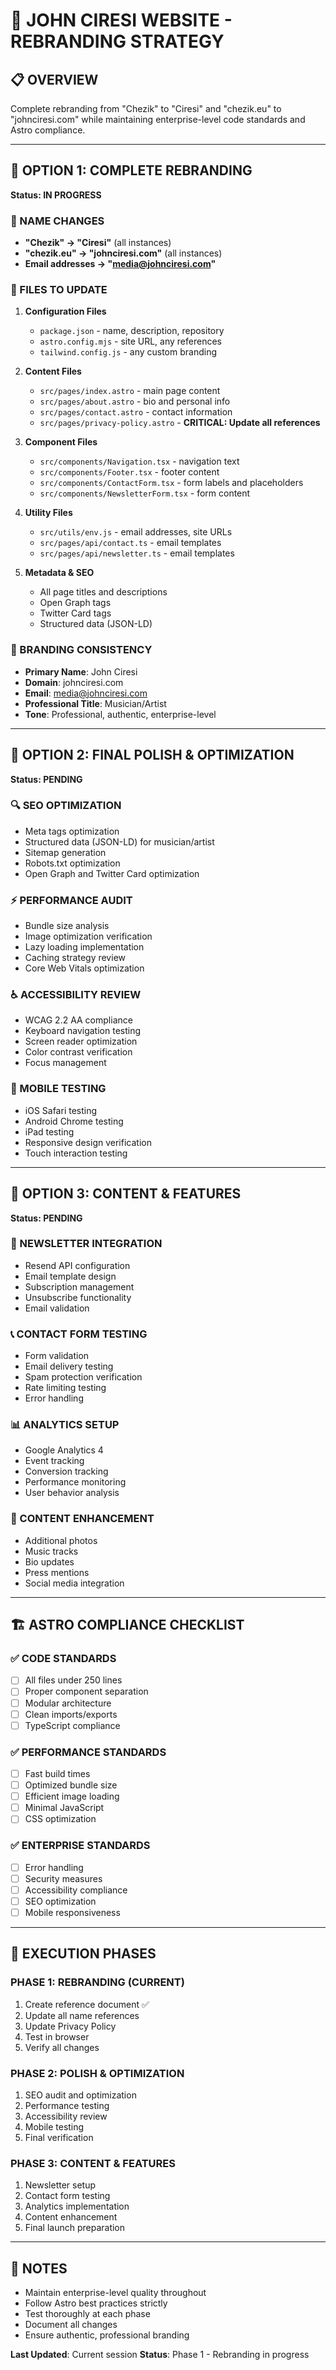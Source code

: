 # 🎸 JOHN CIRESI WEBSITE - REBRANDING STRATEGY

## 📋 OVERVIEW

Complete rebranding from "Chezik" to "Ciresi" and "chezik.eu" to "johnciresi.com" while maintaining enterprise-level code standards and Astro compliance.

---

## 🎯 OPTION 1: COMPLETE REBRANDING

**Status: IN PROGRESS**

### 🔄 NAME CHANGES

- **"Chezik" → "Ciresi"** (all instances)
- **"chezik.eu" → "johnciresi.com"** (all instances)
- **Email addresses → "media@johnciresi.com"**

### 📁 FILES TO UPDATE

1. **Configuration Files**
   - `package.json` - name, description, repository
   - `astro.config.mjs` - site URL, any references
   - `tailwind.config.js` - any custom branding

2. **Content Files**
   - `src/pages/index.astro` - main page content
   - `src/pages/about.astro` - bio and personal info
   - `src/pages/contact.astro` - contact information
   - `src/pages/privacy-policy.astro` - **CRITICAL: Update all references**

3. **Component Files**
   - `src/components/Navigation.tsx` - navigation text
   - `src/components/Footer.tsx` - footer content
   - `src/components/ContactForm.tsx` - form labels and placeholders
   - `src/components/NewsletterForm.tsx` - form content

4. **Utility Files**
   - `src/utils/env.js` - email addresses, site URLs
   - `src/pages/api/contact.ts` - email templates
   - `src/pages/api/newsletter.ts` - email templates

5. **Metadata & SEO**
   - All page titles and descriptions
   - Open Graph tags
   - Twitter Card tags
   - Structured data (JSON-LD)

### 🎨 BRANDING CONSISTENCY

- **Primary Name**: John Ciresi
- **Domain**: johnciresi.com
- **Email**: media@johnciresi.com
- **Professional Title**: Musician/Artist
- **Tone**: Professional, authentic, enterprise-level

---

## 🎯 OPTION 2: FINAL POLISH & OPTIMIZATION

**Status: PENDING**

### 🔍 SEO OPTIMIZATION

- Meta tags optimization
- Structured data (JSON-LD) for musician/artist
- Sitemap generation
- Robots.txt optimization
- Open Graph and Twitter Card optimization

### ⚡ PERFORMANCE AUDIT

- Bundle size analysis
- Image optimization verification
- Lazy loading implementation
- Caching strategy review
- Core Web Vitals optimization

### ♿ ACCESSIBILITY REVIEW

- WCAG 2.2 AA compliance
- Keyboard navigation testing
- Screen reader optimization
- Color contrast verification
- Focus management

### 📱 MOBILE TESTING

- iOS Safari testing
- Android Chrome testing
- iPad testing
- Responsive design verification
- Touch interaction testing

---

## 🎯 OPTION 3: CONTENT & FEATURES

**Status: PENDING**

### 📧 NEWSLETTER INTEGRATION

- Resend API configuration
- Email template design
- Subscription management
- Unsubscribe functionality
- Email validation

### 📞 CONTACT FORM TESTING

- Form validation
- Email delivery testing
- Spam protection verification
- Rate limiting testing
- Error handling

### 📊 ANALYTICS SETUP

- Google Analytics 4
- Event tracking
- Conversion tracking
- Performance monitoring
- User behavior analysis

### 🎵 CONTENT ENHANCEMENT

- Additional photos
- Music tracks
- Bio updates
- Press mentions
- Social media integration

---

## 🏗️ ASTRO COMPLIANCE CHECKLIST

### ✅ CODE STANDARDS

- [ ] All files under 250 lines
- [ ] Proper component separation
- [ ] Modular architecture
- [ ] Clean imports/exports
- [ ] TypeScript compliance

### ✅ PERFORMANCE STANDARDS

- [ ] Fast build times
- [ ] Optimized bundle size
- [ ] Efficient image loading
- [ ] Minimal JavaScript
- [ ] CSS optimization

### ✅ ENTERPRISE STANDARDS

- [ ] Error handling
- [ ] Security measures
- [ ] Accessibility compliance
- [ ] SEO optimization
- [ ] Mobile responsiveness

---

## 🚀 EXECUTION PHASES

### PHASE 1: REBRANDING (CURRENT)

1. Create reference document ✅
2. Update all name references
3. Update Privacy Policy
4. Test in browser
5. Verify all changes

### PHASE 2: POLISH & OPTIMIZATION

1. SEO audit and optimization
2. Performance testing
3. Accessibility review
4. Mobile testing
5. Final verification

### PHASE 3: CONTENT & FEATURES

1. Newsletter setup
2. Contact form testing
3. Analytics implementation
4. Content enhancement
5. Final launch preparation

---

## 📝 NOTES

- Maintain enterprise-level quality throughout
- Follow Astro best practices strictly
- Test thoroughly at each phase
- Document all changes
- Ensure authentic, professional branding

**Last Updated**: Current session
**Status**: Phase 1 - Rebranding in progress
